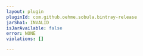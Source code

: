 ```yaml
---
layout: plugin
pluginId: com.github.oehme.sobula.bintray-release
jarSha1: INVALID
isJarAvailable: false
error: NONE
violations: []

---
```

